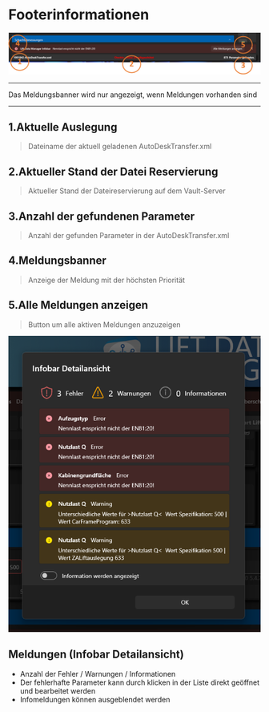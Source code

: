 # Footerinformationen

![image](/LiftDataManager/Docs/HelpImages/image45.png)

---

Das Meldungsbanner wird nur angezeigt, wenn Meldungen vorhanden sind

---

## 1.Aktuelle Auslegung

> Dateiname der aktuell geladenen AutoDeskTransfer.xml

## 2.Aktueller Stand der Datei Reservierung

> Aktueller Stand der Dateireservierung auf dem Vault-Server

## 3.Anzahl der gefundenen Parameter

> Anzahl der gefunden Parameter in der AutoDeskTransfer.xml

## 4.Meldungsbanner

> Anzeige der Meldung mit der höchsten Priorität

## 5.Alle Meldungen anzeigen

> Button um alle aktiven Meldungen anzuzeigen

 ![image](/LiftDataManager/Docs/HelpImages/image46.png)  

## Meldungen (Infobar Detailansicht)

- Anzahl der Fehler / Warnungen / Informationen  
- Der fehlerhafte Parameter kann durch klicken in der Liste direkt geöffnet und bearbeitet werden
- Infomeldungen können ausgeblendet werden

[//]: # (Tags: Footer | Meldungsbanner | Auslegung | Reservierung)  
